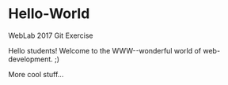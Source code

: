 # Hello-World
WebLab 2017 Git Exercise

Hello students! Welcome to the WWW--wonderful world of web-development. ;)

More cool stuff...
